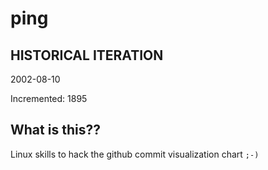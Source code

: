 # ping

## HISTORICAL ITERATION
2002-08-10

Incremented: 1895

## What is this?? 
Linux skills to hack the github commit visualization chart `;-)`
